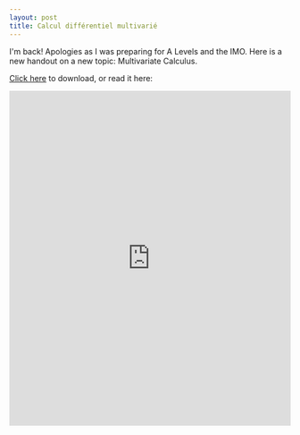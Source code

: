 ```yaml
---
layout: post
title: Calcul différentiel multivarié
---
```


I'm back! Apologies as I was preparing for A Levels and the IMO. Here is a new handout on a new topic: Multivariate Calculus.

<a href="https://raw.githubusercontent.com/Tristanchaang/tristanchaang.github.io/main/pages/handouts/Non-Olympiad/Multivariate_Calculus.pdf" download>Click here</a> to download, or read it here:

<embed src="https://drive.google.com/viewerng/
viewer?embedded=true&url=http://tristanchaang.github.io/pages/handouts/Non-Olympiad/Multivariate_Calculus.pdf" width="100%" height="600px" />
